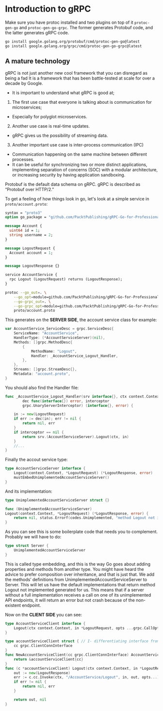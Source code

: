 # Introduction to gRPC
Make sure you have protoc installed and two plugins on top of it `protoc-gen-go` and `protoc-gen-go-grpc`. The former generates Protobuf code, and the
latter generates gRPC code.

```bash
go install google.golang.org/protobuf/cmd/protoc-gen-go@latest
go install google.golang.org/grpc/cmd/protoc-gen-go-grpc@latest
```

## A mature technology
gRPC is not just another new cool framework that you can disregard as being a fad It is a framework that has been battle-tested at scale for over a decade by Google.

- It is important to understand what gRPC is good at;
1. The first use case that everyone is talking about is communication for microservices;
  - Especially for polyglot microservices.
2. Another use case is real-time updates.
  - gRPC gives us the possibility of streaming data.
3. Another important use case is inter-process communication (IPC)
  - Communication happening on the same machine between different processes.
  - It can be useful for synchronizing two or more distinct applications, implementing separation of concerns (SOC) with a modular architecture, or increasing security by having application sandboxing.

Protobuf is the default data schema on gRPC.
gRPC is described as “Protobuf over HTTP/2.”

To get a feeling of how things look in go, let's look at a simple service in `proto/account.proto`:
```protobuf
syntax = "proto3"
option go_package = "github.com/PacktPublishing/gRPC-Go-for-Professionals";

message Account {
  uint64 id = 1;
  string username = 2;
}

message LogoutRequest {
  Account account = 1;
}

message LogoutResponse {}

service AccountService {
  rpc Logout (LogoutRequest) returns (LogoutResponse);
}
```

```bash
protoc --go_out=. \
    --go_opt=module=github.com/PacktPublishing/gRPC-Go-for-Professionals \
    --go-grpc_out=. \
    --go-grpc_opt=module=github.com/PacktPublishing/gRPC-Go-for-Professionals \
    proto/account.proto
```

This generates on the **SERVER SIDE**, the account service class for example:
```go
var AccountService_ServiceDesc = grpc.ServiceDesc{
	ServiceName: "AccountService",
	HandlerType: (*AccountServiceServer)(nil),
	Methods: []grpc.MethodDesc{
		{
			MethodName: "Logout",
			Handler: _AccountService_Logout_Handler,
		},
	},
	Streams: []grpc.StreamDesc{},
	Metadata: "account.proto",
}
```

You should also find the Handler file:
```go
func _AccountService_Logout_Handler(srv interface{}, ctx context.Context,
		dec func(interface{}) error, interceptor
		grpc.UnaryServerInterceptor) (interface{}, error) {

	in := new(LogoutRequest)
	if err := dec(in); err != nil {
		return nil, err
	}
	if interceptor == nil {
		return srv.(AccountServiceServer).Logout(ctx, in)
	}
	//...
}
```

Finally the accout service type:
```go
type AccountServiceServer interface {
	Logout(context.Context, *LogoutRequest) (*LogoutResponse, error)
	mustEmbedUnimplementedAccountServiceServer()
}
```

And its implementation:
```go
type UnimplementedAccountServiceServer struct {}

func (UnimplementedAccountServiceServer)
Logout(context.Context, *LogoutRequest) (*LogoutResponse, error) {
	return nil, status.Errorf(codes.Unimplemented, "method Logout not implemented")
}
```

As you can see this is some boilerplate code that needs you to complement. Probably we will have to do:
```go
type struct Server {
	UnimplementedAccountServiceServer
}
```

This is called type embedding, and this is the way Go goes about adding properties and methods from another type. You might have heard the advice to prefer composition over inheritance, and that is just that. We add the methods’ definitions from UnimplementedAccountServiceServer to Server. This will let us have the default implementations that return method Logout not implemented generated for us. This means that if a server without a full implementation receives a call on one of its unimplemented API endpoints, it will return an error but not crash because of the non-existent endpoint.

Now on the **CLIENT SIDE** you can see:
```go
type AccountServiceClient interface {
	Logout(ctx context.Context, in *LogoutRequest, opts ...grpc.CallOption) (*LogoutResponse, error)
}
```

```go
type accountServiceClient struct { // I- differentiating interface from implementation by first letter casing.
	cc grpc.ClientConnInterface
}
func NewAccountServiceClient(cc grpc.ClientConnInterface) AccountServiceClient {
	return &accountServiceClient{cc}
}
func (c *accountServiceClient) Logout(ctx context.Context, in *LogoutRequest, opts ...grpc.CallOption) (*LogoutResponse, error) {
	out := new(LogoutResponse)
	err := c.cc.Invoke(ctx, "/AccountService/Logout", in, out, opts...)
	if err != nil {
		return nil, err
	}

	return out, nil
}
```
